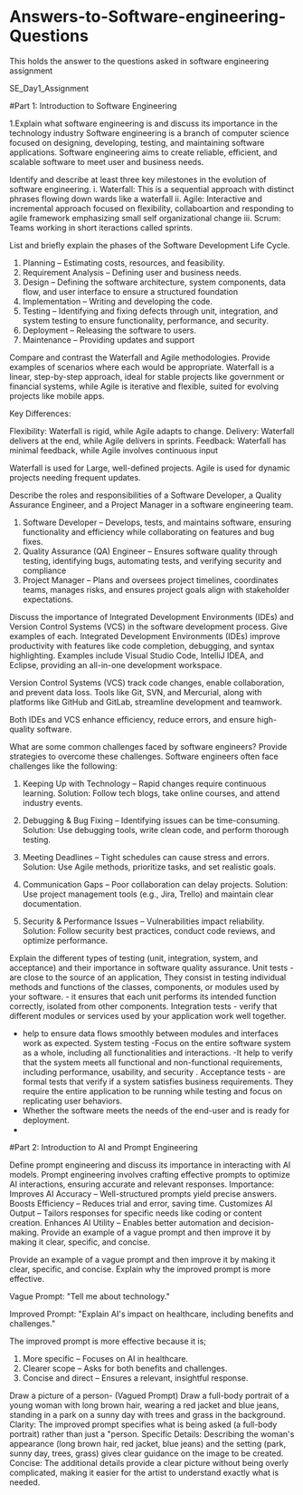 # Answers-to-Software-engineering-Questions
This holds the answer to the questions asked in software engineering assignment

SE_Day1_Assignment

#Part 1: Introduction to Software Engineering

1.Explain what software engineering is and discuss its importance in the technology industry
Software engineering is a branch of computer science focused on designing, developing, testing, and maintaining software applications. Software engineering aims to create reliable, efficient, and scalable software to meet user and business needs.

Identify and describe at least three key milestones in the evolution of software engineering.
i. Waterfall: This is a sequential approach with distinct phrases flowing down wards like a waterfall
ii. Agile: Interactive and incremental approach focused on flexibility, collaboartion and responding to agile framework emphasizing small self organizational change
iii. Scrum: Teams working in short iteractions called sprints.


List and briefly explain the phases of the Software Development Life Cycle.
 1. Planning – Estimating costs, resources, and feasibility.
 2. Requirement Analysis – Defining user and business needs. 
 3. Design – Defining the software architecture, system components, data flow, and user interface to ensure a structured foundation 
 4. Implementation – Writing and developing the code.
 5. Testing – Identifying and fixing defects through unit, integration, and system testing to ensure functionality, performance, and security.
 6. Deployment – Releasing the software to users.
 7. Maintenance – Providing updates and support

    
Compare and contrast the Waterfall and Agile methodologies. Provide examples of scenarios where each would be appropriate.
Waterfall is a linear, step-by-step approach, ideal for stable projects like government or financial systems, while Agile is iterative and flexible, suited for evolving projects like mobile apps.

Key Differences:

Flexibility: 
Waterfall is rigid, while Agile adapts to change.
Delivery:
Waterfall delivers at the end, while Agile delivers in sprints.
Feedback:
Waterfall has minimal feedback, while Agile involves continuous input

Waterfall is used for Large, well-defined projects.
Agile is used for dynamic projects needing frequent updates.


Describe the roles and responsibilities of a Software Developer, a Quality Assurance Engineer, and a Project Manager in a software engineering team.
1.  Software Developer – Develops, tests, and maintains software, ensuring functionality and efficiency while collaborating on features and bug fixes.
2.  Quality Assurance (QA) Engineer – Ensures software quality through testing, identifying bugs, automating tests, and verifying security and compliance
3.  Project Manager – Plans and oversees project timelines, coordinates teams, manages risks, and ensures project goals align with stakeholder expectations.

Discuss the importance of Integrated Development Environments (IDEs) and Version Control Systems (VCS) in the software development process. Give examples of each.
Integrated Development Environments (IDEs) improve productivity with features like code completion, debugging, and syntax highlighting. Examples include Visual Studio Code, IntelliJ IDEA, and Eclipse, providing an all-in-one development workspace.

Version Control Systems (VCS) track code changes, enable collaboration, and prevent data loss. Tools like Git, SVN, and Mercurial, along with platforms like GitHub and GitLab, streamline development and teamwork.

Both IDEs and VCS enhance efficiency, reduce errors, and ensure high-quality software.

What are some common challenges faced by software engineers? Provide strategies to overcome these challenges.
Software engineers often face challenges like the following:

1.  Keeping Up with Technology – Rapid changes require continuous learning.
Solution: Follow tech blogs, take online courses, and attend industry events.

2. Debugging & Bug Fixing – Identifying issues can be time-consuming.
Solution: Use debugging tools, write clean code, and perform thorough testing.

3.  Meeting Deadlines – Tight schedules can cause stress and errors.
Solution: Use Agile methods, prioritize tasks, and set realistic goals.

4.  Communication Gaps – Poor collaboration can delay projects.
Solution: Use project management tools (e.g., Jira, Trello) and maintain clear documentation.

5.  Security & Performance Issues – Vulnerabilities impact reliability.
Solution: Follow security best practices, conduct code reviews, and optimize performance.

Explain the different types of testing (unit, integration, system, and acceptance) and their importance in software quality assurance.
Unit tests - are close to the source of an application, They consist in testing individual methods and functions of the classes, components, or modules used by your software. - it ensures that each unit performs its intended function correctly, isolated from other components.
 Integration tests - verify that different modules or services used by your application work well together.
 - help to ensure data flows smoothly between modules and interfaces work as expected.
 System testing -Focus on the entire software system as a whole, including all functionalities and interactions.
 -It help to verify that the system meets all functional and non-functional requirements, including performance, usability, and security .
Acceptance tests - are formal tests that verify if a system satisfies business requirements. They require the entire application to be running while testing and focus on replicating user behaviors. 
- Whether the software meets the needs of the end-user and is ready for deployment.
- 
#Part 2: Introduction to AI and Prompt Engineering

Define prompt engineering and discuss its importance in interacting with AI models.
 Prompt engineering involves crafting effective prompts to optimize AI interactions, ensuring accurate and relevant responses.
Importance:
Improves AI Accuracy – Well-structured prompts yield precise answers.
Boosts Efficiency – Reduces trial and error, saving time.
Customizes AI Output – Tailors responses for specific needs like coding or content creation.
Enhances AI Utility – Enables better automation and decision-making. Provide an example of a vague prompt and then improve it by making it clear, specific, and concise.

Provide an example of a vague prompt and then improve it by making it clear, specific, and concise. Explain why the improved prompt is more effective.

Vague Prompt:
"Tell me about technology."

Improved Prompt:
"Explain AI's impact on healthcare, including benefits and challenges."

The improved prompt is more effective because it is;
1.  More specific – Focuses on AI in healthcare.
2.  Clearer scope – Asks for both benefits and challenges.
3.  Concise and direct – Ensures a relevant, insightful response.


Draw a picture of a person- (Vagued Prompt)
Draw a full-body portrait of a young woman with long brown hair, wearing a red jacket and blue jeans, standing in a park on a sunny day with trees and grass in the background.
Clarity: The improved prompt specifies what is being asked (a full-body portrait) rather than just a "person.
Specific Details: Describing the woman's appearance (long brown hair, red jacket, blue jeans) and the setting (park, sunny day, trees, grass) gives clear guidance on the image to be created.
Concise: The additional details provide a clear picture without being overly complicated, making it easier for the artist to understand exactly what is needed.




